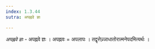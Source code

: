 ```yaml
---
index: 1.3.44
sutra: अपह्नवे ज्ञः

---
```

_अपह्नवे ज्ञः_ - अपह्नवे ज्ञः । अपह्नवः = अपलापः । तद्वृत्तेज्र्ञाधातोरात्मनेपदमित्यर्थः ।